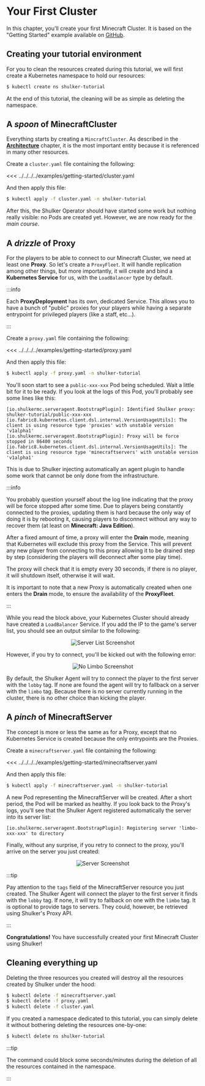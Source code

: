 # Your First Cluster

In this chapter, you'll create your first Minecraft Cluster. It is
based on the "Getting Started" example available on
[GitHub](https://github.com/jeremylvln/Shulker/tree/main/examples/getting-started).

## Creating your tutorial environment

For you to clean the resources created during this tutorial, we
will first create a Kubernetes namespace to hold our resources:

```bash
$ kubectl create ns shulker-tutorial
```

At the end of this tutorial, the cleaning will be as simple as deleting
the namespace.

## A _spoon_ of MinecraftCluster

Everything starts by creating a `MincraftCluster`. As described in
the **[Architecture](/guide/architecture)** chapter, it is the most important
entity because it is referenced in many other resources.

Create a `cluster.yaml` file containing the following:

<<< ../../../../examples/getting-started/cluster.yaml

And then apply this file:

```bash
$ kubectl apply -f cluster.yaml -n shulker-tutorial
```

After this, the Shulker Operator should have started some work but
nothing really visible: no Pods are created yet. However, we are now ready
for the _main course_.

## A _drizzle_ of Proxy

For the players to be able to connect to our Minecraft Cluster, we need
at least one **Proxy**. So let's create a `ProxyFleet`. It will handle
replication among other things, but more importantly, it will create and
bind a **Kubernetes Service** for us, with the `LoadBalancer` type by default.

:::info

Each **ProxyDeployment** has its own, dedicated Service. This allows you
to have a bunch of "public" proxies for your players while having a
separate entrypoint for privileged players (like a staff, etc...).

:::

Create a `proxy.yaml` file containing the following:

<<< ../../../../examples/getting-started/proxy.yaml

And then apply this file:

```bash
$ kubectl apply -f proxy.yaml -n shulker-tutorial
```

You'll soon start to see a `public-xxx-xxx` Pod being scheduled. Wait
a little bit for it to be ready. If you look at the logs of this Pod,
you'll probably see some lines like this:

```
[io.shulkermc.serveragent.BootstrapPlugin]: Identified Shulker proxy: shulker-tutorial/public-xxx-xxx
[io.fabric8.kubernetes.client.dsl.internal.VersionUsageUtils]: The client is using resource type 'proxies' with unstable version 'v1alpha1'
[io.shulkermc.serveragent.BootstrapPlugin]: Proxy will be force stopped in 86400 seconds
[io.fabric8.kubernetes.client.dsl.internal.VersionUsageUtils]: The client is using resource type 'minecraftservers' with unstable version 'v1alpha1'
```

This is due to Shulker injecting automatically an agent plugin to handle
some work that cannot be only done from the infrastructure.

:::info

You probably question yourself about the log line indicating that the
proxy will be force stopped after some time. Due to players being
constantly connected to the proxies, updating them is hard because the
only way of doing it is by rebooting it, causing players to disconnect
without any way to recover them (at least on **Minecraft: Java Edition**).

After a fixed amount of time, a proxy will enter the **Drain** mode,
meaning that Kubernetes will exclude this proxy from the Service. This
will prevent any new player from connecting to this proxy allowing it
to be drained step by step (considering the players will deconnect
after some play time).

The proxy will check that it is empty every 30 seconds, if there is
no player, it will shutdown itself, otherwise it will wait.

It is important to note that a new Proxy is automatically created when
one enters the **Drain** mode, to ensure the availability of the
**ProxyFleet**.

:::

While you read the block above, your Kubernetes Cluster should already
have created a `LoadBalancer` Service. If you add the IP to the game's
server list, you should see an output similar to the following:

<center>
  <img
    alt="Server List Screenshot"
    src="/getting-started/motd.png"
  />
</center>

However, if you try to connect, you'll be kicked out with the following
error:

<center>
  <img
    alt="No Limbo Screenshot"
    src="/getting-started/no-limbo.png"
  />
</center>

By default, the Shulker Agent will try to connect the player to the first
server with the `lobby` tag. If none are found the agent will try to fallback
on a server with the `limbo` tag. Because there is no server currently running
in the cluster, there is no other choice than kicking the player.

## A _pinch_ of MinecraftServer

The concept is more or less the same as for a Proxy, except that no
Kubernetes Service is created because the only entrypoints are the Proxies.

Create a `minecraftserver.yaml` file containing the following:

<<< ../../../../examples/getting-started/minecraftserver.yaml

And then apply this file:

```bash
$ kubectl apply -f minecraftserver.yaml -n shulker-tutorial
```

A new Pod representing the MinecraftServer will be created. After a short
period, the Pod will be marked as healthy. If you look back to the Proxy's
logs, you'll see that the Shulker Agent registered automatically the server
into its server list:

```
[io.shulkermc.serveragent.BootstrapPlugin]: Registering server 'limbo-xxx-xxx' to directory
```

Finally, without any surprise, if you retry to connect to the proxy, you'll
arrive on the server you just created:

<center>
  <img
    alt="Server Screenshot"
    src="/getting-started/server.png"
  />
</center>

:::tip

Pay attention to the `tags` field of the MinecraftServer resource you just
created. The Shulker Agent will connect the player to the first server it
finds with the `lobby` tag. If none, it will try to fallback on one with the
`limbo` tag. It is optional to provide tags to servers. They could, however,
be retrieved using Shulker's Proxy API.

:::

**Congratulations!** You have successfully created your first Minecraft Cluster using Shulker!

## Cleaning everything up

Deleting the three resources you created will destroy all the resources
created by Shulker under the hood:

```bash
$ kubectl delete -f minecraftserver.yaml
$ kubectl delete -f proxy.yaml
$ kubectl delete -f cluster.yaml
```

If you created a namespace dedicated to this tutorial, you can simply
delete it without bothering deleting the resources one-by-one:

```bash
$ kubectl delete ns shulker-tutorial
```

:::tip

The command could block some seconds/minutes during the deletion of all
the resources contained in the namespace.

:::
